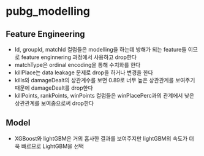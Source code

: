 # pubg_modelling
## Feature Engineering
- Id, groupId, matchId 컬럼들은 modelling을 하는데 방해가 되는 feature들 이므로 feature enginnering 과정에서 사용하고 drop한다
- matchType은 ordinal encoding을 통해 수치화를 한다
- killPlace는 data leakage 문제로 drop을 하거나 변경을 한다
- kills와 damageDealt의 상관계수를 보면 0.89로 너무 높은 상관관계를 보여주기 때문에 damageDealt를 drop한다
- killPoints, rankPoints, winPoints 컬럼들은 winPlacePerc과의 관계에서 낮은 상관관계를 보여줌으로써 drop한다

## Model
- XGBoost와 lightGBM은 거의 흡사한 결과를 보여주지만 lightGBM의 속도가 더욱 빠르므로 LightGBM을 선택
